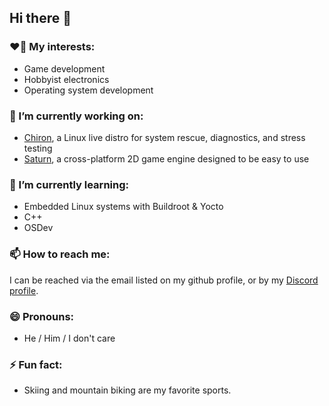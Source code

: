 ## Hi there 👋

### ❤️‍🔥 My interests:
  * Game development
  * Hobbyist electronics
  * Operating system development

### 🔭 I’m currently working on:
  * [Chiron](https://github.com/MEMESCOEP/Chiron), a Linux live distro for system rescue, diagnostics, and stress testing
  * [Saturn](https://github.com/MEMESCOEP/Saturn), a cross-platform 2D game engine designed to be easy to use

### 🌱 I’m currently learning:
  * Embedded Linux systems with Buildroot & Yocto
  * C++
  * OSDev

### 📫 How to reach me:
  I can be reached via the email listed on my github profile, or by my [Discord profile](https://discordapp.com/users/702231283874660412).

### 😄 Pronouns:
  * He / Him / I don't care
  
### ⚡ Fun fact:
  * Skiing and mountain biking are my favorite sports.
